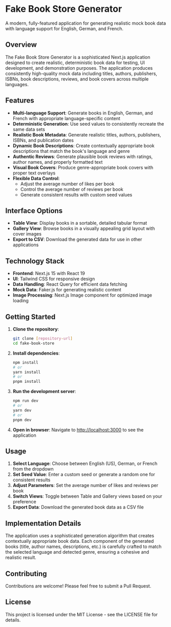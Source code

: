 # Fake Book Store Generator

A modern, fully-featured application for generating realistic mock book data with language support for English, German, and French.

## Overview

The Fake Book Store Generator is a sophisticated Next.js application designed to create realistic, deterministic book data for testing, UI development, and demonstration purposes. The application produces consistently high-quality mock data including titles, authors, publishers, ISBNs, book descriptions, reviews, and book covers across multiple languages.

## Features

- **Multi-language Support**: Generate books in English, German, and French with appropriate language-specific content
- **Deterministic Generation**: Use seed values to consistently recreate the same data sets
- **Realistic Book Metadata**: Generate realistic titles, authors, publishers, ISBNs, and publication dates
- **Dynamic Book Descriptions**: Create contextually appropriate book descriptions that match the book's language and genre
- **Authentic Reviews**: Generate plausible book reviews with ratings, author names, and properly formatted text
- **Visual Book Covers**: Produce genre-appropriate book covers with proper text overlays
- **Flexible Data Control**:
  - Adjust the average number of likes per book
  - Control the average number of reviews per book
  - Generate consistent results with custom seed values

## Interface Options

- **Table View**: Display books in a sortable, detailed tabular format
- **Gallery View**: Browse books in a visually appealing grid layout with cover images
- **Export to CSV**: Download the generated data for use in other applications

## Technology Stack

- **Frontend**: Next.js 15 with React 19
- **UI**: Tailwind CSS for responsive design
- **Data Handling**: React Query for efficient data fetching
- **Mock Data**: Faker.js for generating realistic content
- **Image Processing**: Next.js Image component for optimized image loading

## Getting Started

1. **Clone the repository**:
   ```bash
   git clone [repository-url]
   cd fake-book-store
   ```

2. **Install dependencies**:
   ```bash
   npm install
   # or
   yarn install
   # or
   pnpm install
   ```

3. **Run the development server**:
   ```bash
   npm run dev
   # or
   yarn dev
   # or
   pnpm dev
   ```

4. **Open in browser**:
   Navigate to [http://localhost:3000](http://localhost:3000) to see the application

## Usage

1. **Select Language**: Choose between English (US), German, or French from the dropdown
2. **Set Seed Value**: Enter a custom seed or generate a random one for consistent results
3. **Adjust Parameters**: Set the average number of likes and reviews per book
4. **Switch Views**: Toggle between Table and Gallery views based on your preference
5. **Export Data**: Download the generated book data as a CSV file

## Implementation Details

The application uses a sophisticated generation algorithm that creates contextually appropriate book data. Each component of the generated books (title, author names, descriptions, etc.) is carefully crafted to match the selected language and detected genre, ensuring a cohesive and realistic result.

## Contributing

Contributions are welcome! Please feel free to submit a Pull Request.

## License

This project is licensed under the MIT License - see the LICENSE file for details.